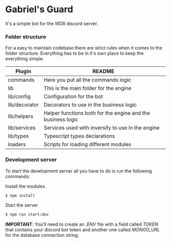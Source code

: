 # Gabriel's Guard
It's a simple bot for the WDR discord server. 

### Folder structure

For a easy to maintain codebase there are strict rules when it comes to the folder structure. Everything has to be in it's own place to keep the everything simple.

| Plugin | README |
| ------ | ------ |
| commands | Here you put all the commands logic |
| lib | This is the main folder for the engine |
| lib/config | Configuration for the bot |
| lib/decorator | Decorators to use in the business logic |
| lib/helpers | Helper functions both for the engine and the business logic |
| lib/services | Services used with inversify to use in the engine |
| lib/types | Typescript types declarations |
| loaders | Scripts for loading different modules |


### Development server

To start the development server all you have to do is run the following commands:

Install the modules.
```sh
$ npm install
```

Start the server
```sh
$ npm run start:dev
```

**IMPORTANT**:
You'll need to create an *.ENV* file with a field called *TOKEN* that contains your discord bot token and another one called *MONGO_URL* for the database connection string.
